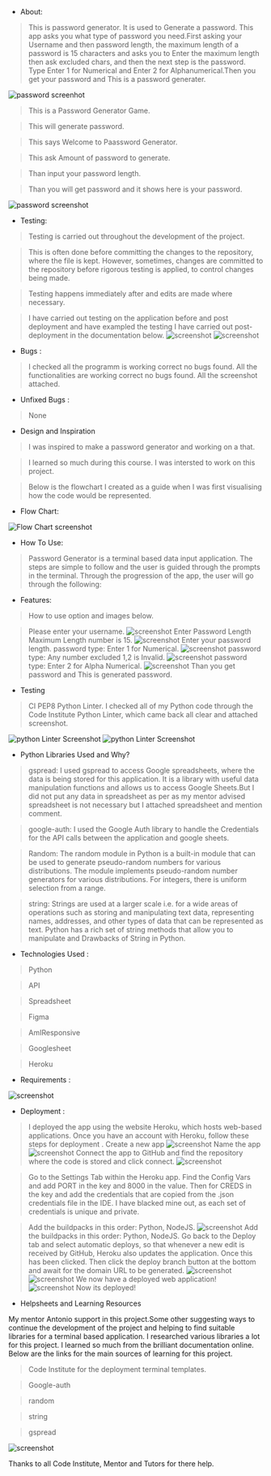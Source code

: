 * About:
>This is password generator. It is used to Generate a password. This app asks you what type of password you need.First asking your Username and then password length, the maximum length of a password is 15 characters and asks you to Enter the maximum length then ask excluded chars, and then  the next step is the password. Type Enter 1 for Numerical and  Enter 2 for Alphanumerical.Then you get your password and This is a password generater.

![password screenhot](Assets/images/password10.png)

>This is a Password Generator Game.

>This will generate password.

>This says Welcome to Paassword Generator.

>This ask Amount of password to generate.

>Than input your password length.

>Than you will get password and it shows here is your password.

![password screenshot](Assets/images/password2.png)

* Testing:

>Testing is carried out throughout the development of the project.

>This is often done before committing the changes to the repository, where the file is kept. However, sometimes, changes are committed to the repository before rigorous testing is applied, to control changes being made.

>Testing happens immediately after and edits are made where necessary.

>I have carried out testing on the application before and post deployment and have exampled the testing I have carried out post-deployment in the documentation below. 
>![screenshot](Assets/images/password12.png)
>![screenshot](Assets/images/password11.png)
* Bugs :
>I checked all the programm is working correct no bugs found.
>All the functionalities are working correct no bugs found.
>All the screenshot attached.
* Unfixed Bugs :

>None

* Design and Inspiration

>I was inspired to make a password generator and working on a that.

>I learned so much during this course. I was intersted to work on this project.

>Below is the flowchart I created as a guide when I was first visualising how the code would be represented.

* Flow Chart:

![Flow Chart screenshot](Assets/images/password1.png)

* How To Use:
>Password Generator is a terminal based data input application. The steps are simple to follow and the user is guided through the prompts in the terminal. Through the progression of the app, the user will go through the following:

* Features:
> How to use option and images below.

>Please enter your username.
![screenshot](Assets/images/password9.png)
>Enter Password Length Maximum Length number is 15.
![screenshot](Assets/images/password3.png)
>Enter your password length.
>password type: Enter 1 for Numerical.
![screenshot](Assets/images/password5.png)
>password type: Any number excluded 1,2 is Invalid.
![screenshot](Assets/images/password7.png)
>password type: Enter 2 for Alpha Numerical.
![screenshot](Assets/images/password6.png)
>Than you get password and This is generated password.
* Testing
>CI PEP8 Python Linter.
>I checked all of my Python code through the Code Institute Python Linter, which came back all clear and attached screenshot.

![python Linter Screenshot](Assets/images/password13.png)
![python Linter Screenshot](Assets/images/password8.png)

 * Python Libraries Used and Why?

>gspread: I used gspread to access Google spreadsheets, where the data is being stored for this application. It is a library with useful data manipulation functions and allows us to access Google Sheets.But I did not put any data in spreadsheet as per as my mentor advised spreadsheet is not necessary but I attached spreadsheet and mention comment.

>google-auth: I used the Google Auth library to handle the Credentials for the API calls between the application and google sheets.

>Random: The random module in Python is a built-in module that can be used to generate pseudo-random numbers for various distributions. The module implements pseudo-random number generators for various distributions. For integers, there is uniform selection from a range.

>string: Strings are used at a larger scale i.e. for a wide areas of operations such as storing and manipulating text data, representing names, addresses, and other types of data that can be represented as text. Python has a rich set of string methods that allow you to manipulate and Drawbacks
of String in Python.

* Technologies Used :

>Python

>API

>Spreadsheet

>Figma

>AmIResponsive

>Googlesheet

>Heroku

* Requirements :

![screenshot](Assets/images/password19.png)

* Deployment :
>I deployed the app using the website Heroku, which hosts web-based applications. Once you have an account with Heroku, follow these steps for deployment .
>Create a new app
![screenshot](Assets/images/password14.png)
>Name the app
![screenshot](Assets/images/password15.png)
>Connect the app to GitHub and find the repository where the code is stored and click connect. 
![screenshot](Assets/images/password16.png)

>Go to the Settings Tab within the Heroku app. Find the Config Vars and add PORT in the key and 8000 in the value. Then for CREDS in the key and add the credentials that are copied from the .json credentials file in the IDE. I have blacked mine out, as each set of credentials is unique and private.

>Add the buildpacks in this order: Python, NodeJS.
![screenshot](Assets/images/password17.png)
>Add the buildpacks in this order: Python, NodeJS.
>Go back to the Deploy tab and select automatic deploys, so that whenever a new edit is received by GitHub, Heroku also updates the application. Once this has been clicked. Then click the deploy branch button at the bottom and await for the domain URL to be generated.
![screenshot](Assets/images/password18.png)
![screenshot](Assets/images/password20.png)
>We now have a deployed web application!
![screenshot](Assets/images/password21.png)
>Now its deployed!

* Helpsheets and Learning Resources

My mentor Antonio support in this project.Some other suggesting ways to continue the development of the project and helping to find suitable libraries for a terminal based application. I researched various libraries a lot for this project. I learned so much from the brilliant documentation online. Below are the links for the main sources of learning for this project.
>Code Institute for the deployment terminal templates.

>Google-auth

>random

>string

>gspread

![screenshot](Assets/images/password4.png)

Thanks to all Code Institute, Mentor and Tutors for there help.
